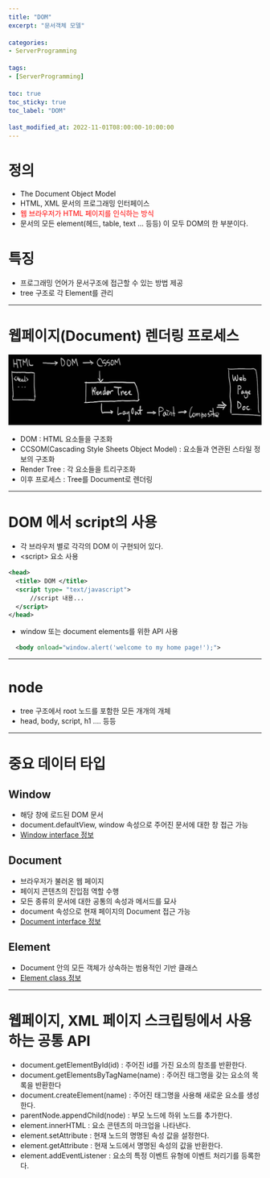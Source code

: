 ```yaml
---
title: "DOM"
excerpt: "문서객체 모델"

categories:
- ServerProgramming

tags:
- [ServerProgramming]

toc: true
toc_sticky: true
toc_label: "DOM"

last_modified_at: 2022-11-01T08:00:00-10:00:00
---
```

# 정의
  - The Document Object Model
  - HTML, XML 문서의 프로그래밍 인터페이스
  - <span style="color:red">웹 브라우저가 HTML 페이지를 인식하는 방식</span>
  - 문서의 모든 element(헤드, table, text ... 등등) 이 모두 DOM의 한 부분이다.

# 특징
  - 프로그래밍 언어가 문서구조에 접근할 수 있는 방법 제공
  - tree 구조로 각 Element를 관리

---

# 웹페이지(Document) 렌더링 프로세스
  ![image](/assets/images/ServerProgramming/HtmlToDoc.png)
  - DOM : HTML 요소들을 구조화
  - CCSOM(Cascading Style Sheets Object Model) : 요소들과 연관된 스타일 정보의 구조화
  - Render Tree : 각 요소들을 트리구조화
  - 이후 프로세스 : Tree를 Document로 렌더링

---
# DOM 에서 script의 사용
  - 각 브라우저 별로 각각의 DOM 이 구현되어 있다.
  - \<script\> 요소 사용

  ```xml
  <head>
    <title> DOM </title>
    <script type= "text/javascript">
        //script 내용...
    </script>
  </head>
  ```
  - window 또는 document elements를 위한 API 사용

  ```xml
    <body onload="window.alert('welcome to my home page!');">
  ```
---
# node
  - tree 구조에서 root 노드를 포함한 모든 개개의 개체
  - head, body, script, h1 .... 등등

---
# 중요 데이터 타입
## Window
  - 해당 창에 로드된 DOM 문서
  - document.defaultView, window 속성으로 주어진 문서에 대한 창 접근 가능 
  - [Window interface 정보](https://developer.mozilla.org/ko/docs/Web/API/Window)

## Document
  - 브라우저가 불러온 웹 페이지
  - 페이지 콘텐츠의 진입점 역할 수행
  - 모든 종류의 문서에 대한 공통의 속성과 메서드를 묘사
  - document 속성으로 현재 페이지의 Document 접근 가능
  - [Document interface 정보](https://developer.mozilla.org/ko/docs/Web/API/Document)

## Element
  - Document 안의 모든 객체가 상속하는 범용적인 기반 클래스
  - [Element class 정보](https://developer.mozilla.org/ko/docs/Web/API/Element)

---
# 웹페이지, XML 페이지 스크립팅에서 사용하는 공통 API
  - document.getElementById(id) : 주어진 id를 가진 요소의 참조를 반환한다.
  - document.getElementsByTagName(name) : 주어진 태그명을 갖는 요소의 목록을 반환한다
  - document.createElement(name) : 주어진 태그명을 사용해 새로운 요소를 생성한다.
  - parentNode.appendChild(node) : 부모 노드에 하위 노드를 추가한다.
  - element.innerHTML : 요소 콘텐츠의 마크업을 나타낸다.
  - element.setAttribute : 현재 노드의 명명된 속성 값을 설정한다.
  - element.getAttribute : 현재 노드에서 명명된 속성의 값을 반환한다.
  - element.addEventListener : 요소의 특정 이벤트 유형에 이벤트 처리기를 등록한다.